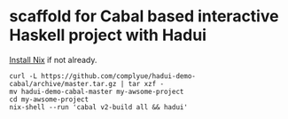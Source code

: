 # scaffold for Cabal based interactive Haskell project with Hadui

[Install Nix](https://github.com/complyue/hadui/wiki/InstallNix) if not
already.

```shell
curl -L https://github.com/complyue/hadui-demo-cabal/archive/master.tar.gz | tar xzf -
mv hadui-demo-cabal-master my-awsome-project
cd my-awsome-project
nix-shell --run 'cabal v2-build all && hadui'
```
